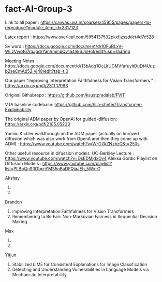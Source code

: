 # fact-AI-Group-3


Link to all paper : https://canvas.uva.nl/courses/45955/pages/papers-to-reproduce?module_item_id=2317123 

Latex report : https://www.overleaf.com/5954137532pkxfjzssddct#d7c528 

Sv word : https://docs.google.com/document/d/1GFuBLxV-WLzVwot67rqJgdrYanhmmbQv1a4hkSJoHoI/edit?usp=sharing 

Meeting Notes : https://docs.google.com/document/d/13bAdq1OeLkUCMVfafuyhDuDf4Uuzb2seCmAd52_yj48/edit?tab=t.0


Our paper "Improving Interpretation Faithfulness for Vision Transformers " : https://arxiv.org/pdf/2311.17983

Original Githubrepo : https://github.com/kaustpradalab/FViT


VTA baseline codebase: https://github.com/hila-chefer/Transformer-Explainability

The original ADM paper by OpenAI for guided-diffusion: https://arxiv.org/pdf/2105.05233

Yannic Kichler walkthrough on the ADM paper (actually on Imroved diffusion which was also work from OpenA and then they come up with ADM) : https://www.youtube.com/watch?v=W-O7AZNzbzQ&t=250s

Other usefull resource in difussion models:
UC-Berkley Lecture : https://www.youtube.com/watch?v=DsEDMjdxOv4
Aleksa Gordic Playlist on Diffusion Models : https://www.youtube.com/playlist?list=PLBoQnSflObcnYM35qBaDFQjaJEh_5Wx-O


Akshay 

1. 
2. 

Brandon 

1. Improving Interpretation Faithfulness for Vision Transformers 
2. Remembering to Be Fair: Non-Markovian Fairness in Sequential Decision Making

Max

1.
2.

Yitjun

1. Stabilized LIME for Consistent Explanations for Image Classification
2. Detecting and Understanding Vulnerabilities in Language Models via Mechanistic Interpretability
